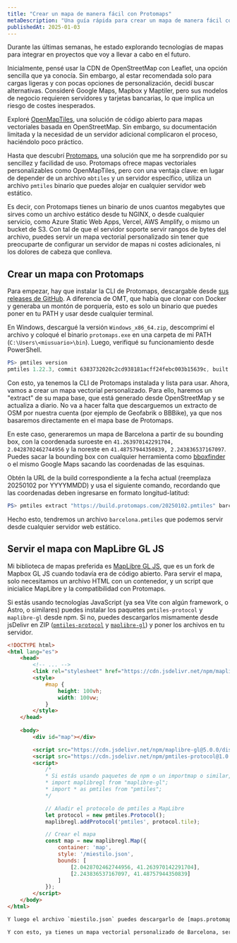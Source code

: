 ```yaml
---
title: "Crear un mapa de manera fácil con Protomaps"
metaDescription: "Una guía rápida para crear un mapa de manera fácil con Protomaps, sin servidor ni historias complicadas"
publishedAt: 2025-01-03
---
```


Durante las últimas semanas, he estado explorando tecnologías de mapas para integrar en proyectos que voy a llevar a cabo en el futuro.

Inicialmente, pensé usar la CDN de OpenStreetMap con Leaflet, una opción sencilla que ya conocía. Sin embargo, al estar recomendada solo para cargas ligeras y con pocas opciones de personalización, decidí buscar alternativas. Consideré Google Maps, Mapbox y Maptiler, pero sus modelos de negocio requieren servidores y tarjetas bancarias, lo que implica un riesgo de costes inesperados.

Exploré [OpenMapTiles](https://openmaptiles.org/), una solución de código abierto para mapas vectoriales basada en OpenStreetMap. Sin embargo, su documentación limitada y la necesidad de un servidor adicional complicaron el proceso, haciéndolo poco práctico.

Hasta que descubrí [Protomaps](https://protomaps.com/), una solución que me ha sorprendido por su sencillez y facilidad de uso. Protomaps ofrece mapas vectoriales personalizables como OpenMapTiles, pero con una ventaja clave: en lugar de depender de un archivo `mbtiles` y un servidor específico, utiliza un archivo `pmtiles` binario que puedes alojar en cualquier servidor web estático.

Es decir, con Protomaps tienes un binario de unos cuantos megabytes que sirves como un archivo estático desde tu NGINX, o desde cualquier servicio, como Azure Static Web Apps, Vercel, AWS Amplify, o mismo un bucket de S3. Con tal de que el servidor soporte servir rangos de bytes del archivo, puedes servir un mapa vectorial personalizado sin tener que preocuparte de configurar un servidor de mapas ni costes adicionales, ni los dolores de cabeza que conlleva.

## Crear un mapa con Protomaps

Para empezar, hay que instalar la CLI de Protomaps, descargable desde [sus releases de GitHub](https://github.com/protomaps/go-pmtiles/releases/latest). A diferencia de OMT, que había que clonar con Docker y generaba un montón de porquería, esto es solo un binario que puedes poner en tu PATH y usar desde cualquier terminal.

En Windows, descargué la versión `Windows_x86_64.zip`, descomprimí el archivo y coloqué el binario `protomaps.exe` en una carpeta de mi PATH (`C:\Users\<miusuario>\bin`). Luego, verifiqué su funcionamiento desde PowerShell.

```powershell
PS> pmtiles version
pmtiles 1.22.3, commit 6383732020c2cd938181acff24febc003b15639c, built at 2024-12-09T02:16:01Z
```

Con esto, ya tenemos la CLI de Protomaps instalada y lista para usar. Ahora, vamos a crear un mapa vectorial personalizado. Para ello, haremos un "extract" de su mapa base, que está generado desde OpenStreetMap y se actualiza a diario. No va a hacer falta que descarguemos un extracto de OSM por nuestra cuenta (por ejemplo de Geofabrik o BBBike), ya que nos basaremos directamente en el mapa base de Protomaps.

En este caso, generaremos un mapa de Barcelona a partir de su bounding box, con la coordenada suroeste en `41.263970142291704, 2.0428702462744956` y la noreste en `41.48757944350839, 2.243836537167097`. Puedes sacar la bounding box con cualquier herramienta como [bboxfinder](https://bboxfinder.com/) o el mismo Google Maps sacando las coordenadas de las esquinas.

Obtén la URL de la build correspondiente a la fecha actual (reemplaza 20250102 por YYYYMMDD) y usa el siguiente comando, recordando que las coordenadas deben ingresarse en formato longitud-latitud:

```powershell
PS> pmtiles extract "https://build.protomaps.com/20250102.pmtiles" barcelona.pmtiles --bbox="2.0428702462744956,41.263970142291704,2.243836537167097,41.48757944350839"
```

Hecho esto, tendremos un archivo `barcelona.pmtiles` que podemos servir desde cualquier servidor web estático.

## Servir el mapa con MapLibre GL JS

Mi biblioteca de mapas preferida es [MapLibre GL JS](https://docs.mapbox.com/mapbox-gl-js/api/), que es un fork de Mapbox GL JS cuando todavía era de código abierto. Para servir el mapa, solo necesitamos un archivo HTML con un contenedor, y un script que inicialice MapLibre y la compatibilidad con Protomaps.

Si estás usando tecnologías JavaScript (ya sea Vite con algún framework, o Astro, o similares) puedes instalar los paquetes `pmtiles-protocol` y `maplibre-gl` desde npm. Si no, puedes descargarlos mismamente desde jsDelivr en ZIP ([`pmtiles-protocol`](https://www.jsdelivr.com/package/npm/pmtiles-protocol) y [`maplibre-gl`](https://www.jsdelivr.com/package/npm/maplibre-gl)) y poner los archivos en tu servidor.

```html
<!DOCTYPE html>
<html lang="es">
	<head>
		<!-- ... -->
		<link rel="stylesheet" href="https://cdn.jsdelivr.net/npm/maplibre-gl@5.0.0/dist/maplibre-gl.min.css" />
		<style>
			#map {
				height: 100vh;
				width: 100vw;
			}
		</style>
	</head>
	
	<body>
		<div id="map"></div>

		<script src="https://cdn.jsdelivr.net/npm/maplibre-gl@5.0.0/dist/maplibre-gl.min.js"></script>
		<script src="https://cdn.jsdelivr.net/npm/pmtiles-protocol@1.0.4/index.min.js"></script>
		<script>
			/*
			* Si estás usando paquetes de npm o un importmap o similar, puedes importar los módulos así:
			* import maplibregl from "maplibre-gl";
			* import * as pmtiles from "pmtiles";
			*/

			// Añadir el protocolo de pmtiles a MapLibre
			let protocol = new pmtiles.Protocol();
			maplibregl.addProtocol('pmtiles', protocol.tile);

			// Crear el mapa
			const map = new maplibregl.Map({
				container: 'map',
				style: '/miestilo.json',
				bounds: [
					[2.0428702462744956, 41.263970142291704],
					[2.243836537167097, 41.48757944350839]
				]
			});
		</script>
	</body>
</html>

Y luego el archivo `miestilo.json` puedes descargarlo de [maps.protomaps.com](https://maps.protomaps.com/#map=0.89/0/0&theme=light&lang=en&tiles=https://demo-bucket.protomaps.com/v4.pmtiles&local_sprites=true) clicando en "Get style JSON" y guardándolo en tu servidor. Cambias la ruta a tu pmtiles y ya. Y puedes usar cualquier otro estilo para MapLibre, como los de [OpenMapTiles](https://openmaptiles.org/styles/) mismamente, o hacer uno propio con algo como [Maputnik](https://maputnik.github.io/editor/).

Y con esto, ya tienes un mapa vectorial personalizado de Barcelona, servido desde tu servidor estático, sin tener que preocuparte de configurar un servidor de mapas ni costes adicionales. Y puedes personalizarlo todo lo que quieras, desde los colores hasta los datos que se muestran. Sin cargar pesados SDKs desde CDNs, sin depender de terceros, y sin el riesgo de una factura deorbitada porque te pasaste de peticiones.